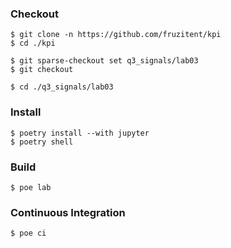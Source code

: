 ### Checkout
```shell
$ git clone -n https://github.com/fruzitent/kpi
$ cd ./kpi

$ git sparse-checkout set q3_signals/lab03
$ git checkout

$ cd ./q3_signals/lab03
```

### Install
```shell
$ poetry install --with jupyter
$ poetry shell
```

### Build
```shell
$ poe lab
```

### Continuous Integration
```shell
$ poe ci
```
